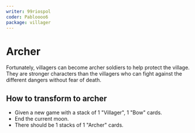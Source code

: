 ```yaml
---
writer: 99riospol
coder: Pabloooo6
package: villager
---
```


# Archer

Fortunately, villagers can become archer soldiers to help protect the village.
They are stronger characters than the villagers who can fight
against the different dangers without fear of death.

## How to transform to archer

 * Given a new game with a stack of 1 "Villager", 1 "Bow" cards.
 * End the current moon.
 * There should be 1 stacks of 1 "Archer" cards.
